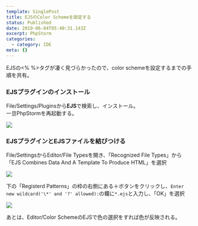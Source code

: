 ```yaml
---
template: SinglePost
title: EJSのColor Schemeを設定する
status: Published
date: 2019-06-04T05:40:31.143Z
excerpt: PhpStorm
categories:
  - category: IDE
meta: {}
---
```



EJSの<% %>タグが凄く見づらかったので、color schemeを設定するまでの手順を共有。

### EJSプラグインのインストール

File/Settings/Pluginsから**EJS**で検索し、インストール。  
一旦PhpStormを再起動する。

![](https://ucarecdn.com/daaa7654-d86a-446e-98b5-ccabff733a35/)



### EJSプラグインとEJSファイルを結びつける

File/SettingsからEditor/File Typesを開き、「Recognized File Types」から「EJS Combines Data And A Template To Produce HTML」を選択

![](https://ucarecdn.com/de9d521f-78f3-4f0a-b480-22b2dbf178db/)

下の「Registerd Patterns」の枠の右側にある＋ボタンをクリックし、`Enter new wildcard('\*' and '?' allowed):`の欄に`*.ejs`と入力し、「OK」を選択

![](https://ucarecdn.com/a19bfa18-80ca-4546-aa90-425a5bd7193b/)

あとは、Editor/Color SchemeのEJSで色の選択をすれば色が反映される。
